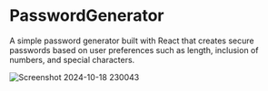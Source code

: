 # PasswordGenerator
A simple password generator built with React that creates secure passwords based on user preferences such as length, inclusion of numbers, and special characters.

![Screenshot 2024-10-18 230043](https://github.com/user-attachments/assets/714de98c-ed63-46dc-ae7c-10c1a7ac2c8d)
